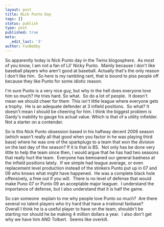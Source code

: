 ```yaml
---
layout: post
title: Nick Punto Day
tags: []
status: publish
type: post
published: true
meta:
  _edit_last: '3'
author: FunBobby
---
```

So apparently today is Nick Punto day in the Twins blogosphere.  As most of you know, I am not a fan of Lil' Nicky Punto.  Mainly because I don't like baseball players who aren't good at baseball. Actually that's the only reason I don't like him.  So here is my rambling rant, that is bound to piss people off because they like Punto for some idiotic reason.

I'm sure Punto is a very nice guy, but why in the hell does everyone love him so much? He tries hard. So what.  So do a lot of people.  It doesn't mean we should cheer for them  This isn't little league where everyone gets a trophy.  He is an adequate defender at 3 infield positions.  So what? It doesn't mean I should be cheering for him. I think the biggest problem is Gardy's inability to gauge his actual value. Which is that of a utility infielder.  Not a starter on a contender.

So is this Nick Punto obsession based in his halfway decent 2006 season (which wasn't really all that good when you factor in he was playing third base) where he was one of the sparkplugs to a team that won the division on the last day of the season? If it is that is BS.  Not only has be done very little to help the team since then, I would argue that he has had two seasons that really hurt the team.  Everyone has bemoaned our general badness at the infield positions lately.  If we simple had league average, or even replacement level production instead of the stinkers Punto put up in 07 and 09 who knows what might have happened.  He was a complete black hole offensively, a free out if you will.  There is no level of defense that would make Puno 07 or Punto 09 an acceptable major leaguer.  I understand the importance of defense, but I also understand that it is half the game. 

So can someone  explain to me why people love Punto so much?  Are there several no talent players who try hard that have a irrational fanbase?  Overall I think he is a useful player to have on the team, shouldn't be starting nor should he be making 4 million dollars a year.  I also don't get why we have him AND Tolbert.  Seems like overkill.
